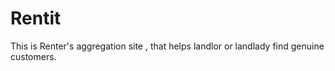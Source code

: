 # Rentit
This is Renter's aggregation site , that helps landlor or landlady find genuine customers.
